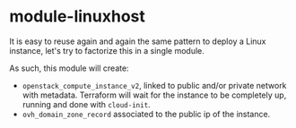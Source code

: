# module-linuxhost

It is easy to reuse again and again the same pattern to deploy a Linux
instance, let's try to factorize this in a single module.

As such, this module will create:
* `openstack_compute_instance_v2`, linked to public and/or private network with
  metadata. Terraform will wait for the instance to be completely up, running
  and done with `cloud-init`.
* `ovh_domain_zone_record` associated to the public ip of the instance.
